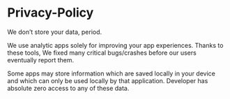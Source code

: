 # Privacy-Policy

We don’t store your data, period.

We use analytic apps solely for improving your app experiences. Thanks to these tools, We fixed many critical bugs/crashes before our users eventually report them.

Some apps may store information which are saved locally in your device and which can only be used locally by that application. Developer has absolute zero access to any of these data.

